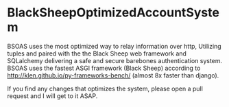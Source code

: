 # BlackSheepOptimizedAccountSystem
BSOAS uses the most optimized way to relay information over http, Utilizing tuples and paired with the the Black Sheep web framework and SQLalchemy delivering a safe and secure barebones authentication system. 
BSOAS uses the fastest ASGI framework (Black Sheep) according to http://klen.github.io/py-frameworks-bench/ (almost 8x faster than django).

If you find any changes that optimizes the system, please open a pull request and I will get to it ASAP.
